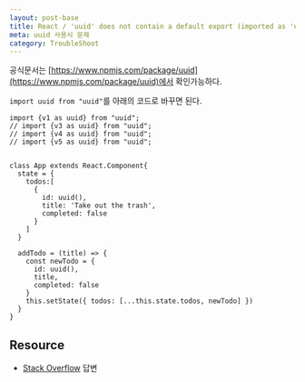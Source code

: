 ```yaml
---
layout: post-base
title: React / 'uuid' does not contain a default export (imported as 'uuid') 
meta: uuid 사용시 문제
category: TroubleShoot
---
```

공식문서는 [https://www.npmjs.com/package/uuid](https://www.npmjs.com/package/uuid)에서 확인가능하다.

`import uuid from "uuid"`를 아래의 코드로 바꾸면 된다.

```bush
import {v1 as uuid} from "uuid"; 
// import {v3 as uuid} from "uuid"; 
// import {v4 as uuid} from "uuid"; 
// import {v5 as uuid} from "uuid"; 


class App extends React.Component{
  state = {
    todos:[
      {
        id: uuid(),
        title: 'Take out the trash',
        completed: false
      }
    ]
  }
  
  addTodo = (title) => {
    const newTodo = {
      id: uuid(),
      title,
      completed: false
    }
    this.setState({ todos: [...this.state.todos, newTodo] })
  }
}
```

## Resource

- [Stack Overflow](https://stackoverflow.com/questions/60830848/attempted-import-error-uuid-does-not-contain-a-default-export-imported-as-u) 답변
